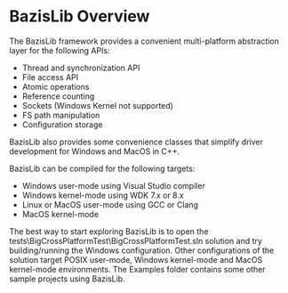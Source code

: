 BazisLib Overview
=================

The BazisLib framework provides a convenient multi-platform abstraction layer for the following APIs:
* Thread and synchronization API
* File access API
* Atomic operations
* Reference counting
* Sockets (Windows Kernel not supported)
* FS path manipulation
* Configuration storage

BazisLib also provides some convenience classes that simplify driver development for Windows and MacOS in C++.

BazisLib can be compiled for the following targets:
* Windows user-mode using Visual Studio compiler
* Windows kernel-mode using WDK 7.x or 8.x
* Linux or MacOS user-mode using GCC or Clang
* MacOS kernel-mode

The best way to start exploring BazisLib is to open the tests\BigCrossPlatformTest\BigCrossPlatformTest.sln solution and try  building/running the Windows configuration. Other configurations of the solution 
target POSIX user-mode, Windows kernel-mode and MacOS kernel-mode environments. The Examples folder contains some other sample projects using BazisLib.
